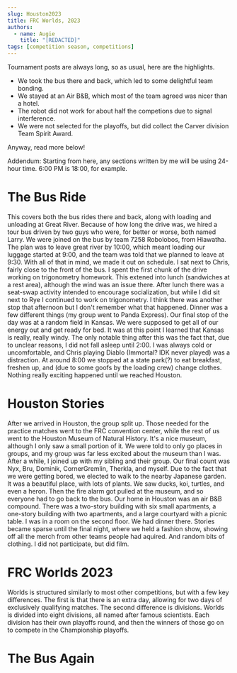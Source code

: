 ```yaml
---
slug: Houston2023
title: FRC Worlds, 2023
authors:
  - name: Augie
    title: "[REDACTED]"
tags: [competition season, competitions]
---
```


Tournament posts are always long, so as usual, here are the highlights.

* We took the bus there and back, which led to some delightful team bonding.
* We stayed at an Air B&B, which most of the team agreed was nicer than a hotel.
* The robot did not work for about half the competions due to signal interference.
* We were not selected for the playoffs, but did collect the Carver division Team Spirit Award.

Anyway, read more below!

Addendum: Starting from here, any sections written by me will be using 24-hour time. 6:00 PM is 18:00, for example.
<!--truncate-->

# The Bus Ride

This covers both the bus rides there and back, along with loading and unloading at Great River. Because of how long the drive was, we hired a tour bus driven by two guys who were, for better or worse, both named Larry. We were joined on the bus by team 7258 Robolobos, from Hiawatha. The plan was to leave great river by 10:00, which meant loading our luggage started at 9:00, and the team was told that we planned to leave at 9:30. With all of that in mind, we made it out on schedule. I sat next to Chris, fairly close to the front of the bus. I spent the first chunk of the drive working on trigonometry homework. This extened into lunch (sandwiches at a rest area), although the wind was an issue there. After lunch there was a seat-swap activity intended to encourage socialization, but while I did sit next to Rye I continued to work on trigonometry. I think there was another stop that afternoon but I don't remember what that happened. Dinner was a few different things (my group went to Panda Express). Our final stop of the day was at a random field in Kansas. We were supposed to get all of our energy out and get ready for bed. It was at this point I learned that Kansas is really, really windy. The only notable thing after this was the fact that, due to unclear reasons, I did not fall asleep until 2:00. I was always cold or uncomfortable, and Chris playing Diablo (Immortal? IDK never played) was a distraction. At around 8:00 we stopped at a state park(?) to eat breakfast, freshen up, and (due to some goofs by the loading crew) change clothes. Nothing really exciting happened until we reached Houston.

# Houston Stories
After we arrived in Houston, the group split up. Those needed for the practice matches went to the FRC convention center, while the rest of us went to the Houston Museum of Natural History. It's a nice museum, although I only saw a small portion of it. We were told to only go places in groups, and my group was far less excited about the museum than I was. After a while, I joined up with my sibling and their group. Our final count was Nyx, Bru, Dominik, CornerGremlin, Therkla, and myself. Due to the fact that we were getting bored, we elected to walk to the nearby Japanese garden. It was a beautiful place, with lots of plants. We saw ducks, koi, turtles, and even a heron. Then the fire alarm got pulled at the museum, and so everyone had to go back to the bus. Our home in Houston was an air B&B compound. There was a two-story building with six small apartments, a one-story building with two apartments, and a large courtyard with a picnic table. I was in a room on the second floor. We had dinner there. Stories became sparse until the final night, where we held a fashion show, showing off all the merch from other teams people had aquired. And random bits of clothing. I did not participate, but did film. 

# FRC Worlds 2023
Worlds is structured similarly to most other competitions, but with a few key differences. The first is that there is an extra day, allowing for two days of exclusively qualifying matches. The second difference is divisions. Worlds is divided into eight divisions, all named after famous scientists. Each division has their own playoffs round, and then the winners of those go on to compete in the Championship playoffs.

# The Bus Again